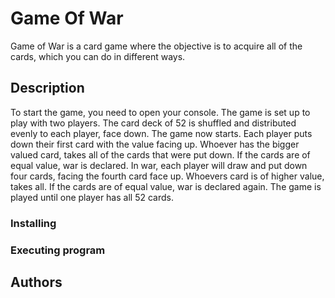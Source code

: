 # Game Of War 

Game of War is a card game where the objective is to acquire all of the cards, which you can do in different ways. 

## Description 

To start the game, you need to open your console. The game is set up to play with two players. The card deck of 52 is shuffled and distributed evenly to each player, face down. The game now starts. Each player puts down their first card with the value facing up. Whoever has the bigger valued card, takes all of the cards that were put down. If the cards are of equal value, war is declared. In war, each player will draw and put down four cards, facing the fourth card face up. Whoevers card is of higher value, takes all. If the cards are of equal value, war is declared again. The game is played until one player has all 52 cards.
### Installing


### Executing program

## Authors



